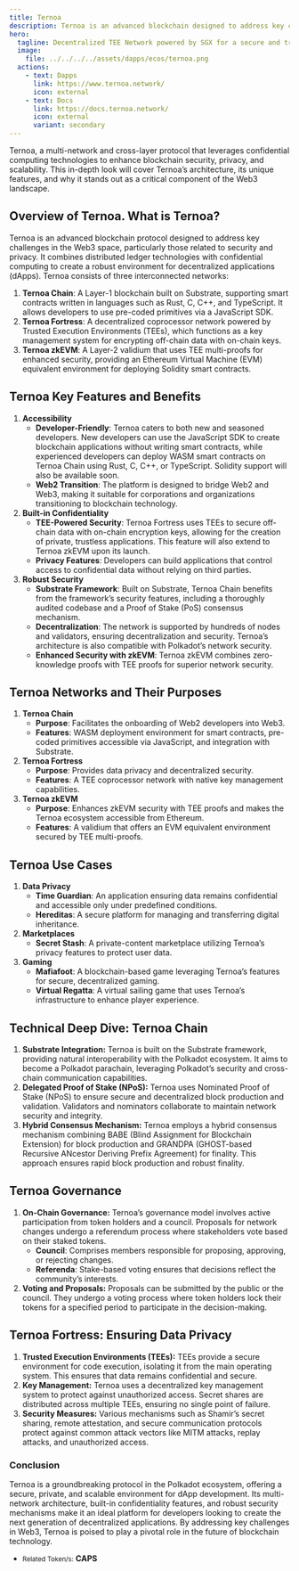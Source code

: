 ```yaml
---
title: Ternoa
description: Ternoa is an advanced blockchain designed to address key challenges in the Web3 space related to security and privacy.
hero:
  tagline: Decentralized TEE Network powered by SGX for a secure and trustless future
  image: 
    file: ../../../../assets/dapps/ecos/ternoa.png
  actions:
    - text: Dapps
      link: https://www.ternoa.network/
      icon: external
    - text: Docs
      link: https://docs.ternoa.network/
      icon: external
      variant: secondary
---
```


Ternoa, a multi-network and cross-layer protocol that leverages confidential computing technologies to enhance blockchain security, privacy, and scalability. This in-depth look will cover Ternoa’s architecture, its unique features, and why it stands out as a critical component of the Web3 landscape.

## Overview of Ternoa. **What is Ternoa?**
Ternoa is an advanced blockchain protocol designed to address key challenges in the Web3 space, particularly those related to security and privacy. It combines distributed ledger technologies with confidential computing to create a robust environment for decentralized applications (dApps). Ternoa consists of three interconnected networks:
1. **Ternoa Chain**: A Layer-1 blockchain built on Substrate, supporting smart contracts written in languages such as Rust, C, C++, and TypeScript. It allows developers to use pre-coded primitives via a JavaScript SDK.
2. **Ternoa Fortress**: A decentralized coprocessor network powered by Trusted Execution Environments (TEEs), which functions as a key management system for encrypting off-chain data with on-chain keys.
3. **Ternoa zkEVM**: A Layer-2 validium that uses TEE multi-proofs for enhanced security, providing an Ethereum Virtual Machine (EVM) equivalent environment for deploying Solidity smart contracts.

## Ternoa Key Features and Benefits
1. **Accessibility**
    - **Developer-Friendly**: Ternoa caters to both new and seasoned developers. New developers can use the JavaScript SDK to create blockchain applications without writing smart contracts, while experienced developers can deploy WASM smart contracts on Ternoa Chain using Rust, C, C++, or TypeScript. Solidity support will also be available soon.
    - **Web2 Transition**: The platform is designed to bridge Web2 and Web3, making it suitable for corporations and organizations transitioning to blockchain technology.
2. **Built-in Confidentiality**
    - **TEE-Powered Security**: Ternoa Fortress uses TEEs to secure off-chain data with on-chain encryption keys, allowing for the creation of private, trustless applications. This feature will also extend to Ternoa zkEVM upon its launch.
    - **Privacy Features**: Developers can build applications that control access to confidential data without relying on third parties.
3. **Robust Security**
    - **Substrate Framework**: Built on Substrate, Ternoa Chain benefits from the framework’s security features, including a thoroughly audited codebase and a Proof of Stake (PoS) consensus mechanism.
    - **Decentralization**: The network is supported by hundreds of nodes and validators, ensuring decentralization and security. Ternoa’s architecture is also compatible with Polkadot’s network security.
    - **Enhanced Security with zkEVM**: Ternoa zkEVM combines zero-knowledge proofs with TEE proofs for superior network security.

## Ternoa Networks and Their Purposes
1. **Ternoa Chain**
    - **Purpose**: Facilitates the onboarding of Web2 developers into Web3.
    - **Features**: WASM deployment environment for smart contracts, pre-coded primitives accessible via JavaScript, and integration with Substrate.
2. **Ternoa Fortress**
    - **Purpose**: Provides data privacy and decentralized security.
    - **Features**: A TEE coprocessor network with native key management capabilities.
3. **Ternoa zkEVM**
    - **Purpose**: Enhances zkEVM security with TEE proofs and makes the Ternoa ecosystem accessible from Ethereum.
    - **Features**: A validium that offers an EVM equivalent environment secured by TEE multi-proofs.
    
## Ternoa Use Cases
1. **Data Privacy**
    - **Time Guardian**: An application ensuring data remains confidential and accessible only under predefined conditions.
    - **Hereditas**: A secure platform for managing and transferring digital inheritance.
2. **Marketplaces**
    - **Secret Stash**: A private-content marketplace utilizing Ternoa’s privacy features to protect user data.
3. **Gaming**
    - **Mafiafoot**: A blockchain-based game leveraging Ternoa’s features for secure, decentralized gaming.
    - **Virtual Regatta**: A virtual sailing game that uses Ternoa’s infrastructure to enhance player experience.

## Technical Deep Dive: Ternoa Chain
1. **Substrate Integration:** Ternoa is built on the Substrate framework, providing natural interoperability with the Polkadot ecosystem. It aims to become a Polkadot parachain, leveraging Polkadot’s security and cross-chain communication capabilities.
2. **Delegated Proof of Stake (NPoS):** Ternoa uses Nominated Proof of Stake (NPoS) to ensure secure and decentralized block production and validation. Validators and nominators collaborate to maintain network security and integrity.
3. **Hybrid Consensus Mechanism:** Ternoa employs a hybrid consensus mechanism combining BABE (Blind Assignment for Blockchain Extension) for block production and GRANDPA (GHOST-based Recursive ANcestor Deriving Prefix Agreement) for finality. This approach ensures rapid block production and robust finality.

## Ternoa Governance
1. **On-Chain Governance:** Ternoa’s governance model involves active participation from token holders and a council. Proposals for network changes undergo a referendum process where stakeholders vote based on their staked tokens.
    - **Council**: Comprises members responsible for proposing, approving, or rejecting changes.
    - **Referenda**: Stake-based voting ensures that decisions reflect the community’s interests.
2. **Voting and Proposals:** Proposals can be submitted by the public or the council. They undergo a voting process where token holders lock their tokens for a specified period to participate in the decision-making.

## Ternoa Fortress: Ensuring Data Privacy
1. **Trusted Execution Environments (TEEs):** TEEs provide a secure environment for code execution, isolating it from the main operating system. This ensures that data remains confidential and secure.
2. **Key Management:** Ternoa uses a decentralized key management system to protect against unauthorized access. Secret shares are distributed across multiple TEEs, ensuring no single point of failure.
3. **Security Measures:** Various mechanisms such as Shamir’s secret sharing, remote attestation, and secure communication protocols protect against common attack vectors like MITM attacks, replay attacks, and unauthorized access.

### Conclusion
Ternoa is a groundbreaking protocol in the Polkadot ecosystem, offering a secure, private, and scalable environment for dApp development. Its multi-network architecture, built-in confidentiality features, and robust security mechanisms make it an ideal platform for developers looking to create the next generation of decentralized applications. By addressing key challenges in Web3, Ternoa is poised to play a pivotal role in the future of blockchain technology.
- <small>Related Token/s:</small> **CAPS**
